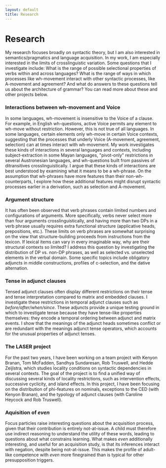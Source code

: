 ```yaml
---
layout: default
title: Research
---
```


# Research

My research focuses broadly on syntactic theory, but I am also interested in semantics/pragmatics and language acquisition. In my work, I am especially interested in the limits of crosslinguistic variation. Some questions that I investigate include: What is the range of possible selectional properties of verbs within and across languages? What is the range of ways in which processes like wh-movement interact with other syntactic processes, like A-movement and agreement? And what do answers to these questions tell us about the architecture of grammar? You can read more about these and other projects below.

### Interactions between wh-movement and Voice

In some languages, wh-movement is insensitive to the Voice of a clause. For example, in English wh-questions, active Voice permits any element to wh-move without restriction. However, this is not true of all languages. In some languages, certain elements only wh-move in certain Voice contexts, suggesting that the processes that underly Voice (A-movement, agreement, selection) can at times interact with wh-movement. My work investigates these kinds of interactions in several languages and contexts, including subject-extraction in some Mayan languages, "pivot-only" restrictions in several Austronesian languages, and wh-questions built from passives of ditransitives crosslinguistically. I argue that these kinds of interactions are best understood by examining what it means to be a wh-phrase. On the assumption that wh-phrases have more features than their non-wh-counterparts, I explore how these additional features might disrupt syntactic processes earlier in a derivation, such as selection and A-movement. 

### Argument structure

It has often been observed that verb phrases contain limited numbers and configurations of arguments. More specifically, verbs never select more than four arguments crosslinguistically, and having more than two DPs in a verb phrase usually requires extra functional structure (applicative heads, prepositions, etc.). These limits on verb phrases are somewhat surprising on the view that structure-building proceeds from instructions from the lexicon. If lexical items can vary in every imaginable way, why are their structural contexts so limited? I address this question by investigating the distribution of DP vs. non-DP phrases, as well as selected vs. unselected elements in the verbal domain. Some specific topics include obligatory adjuncts in middle constructions, profiles of c-selection, and the dative alternation.

### Tense in adjunct clauses

Tensed adjunct clauses often display different restrictions on their tense and tense interpretation compared to matrix and embedded clauses. I investigate these restrictions in temporal adjunct clauses such as *before/after/when/since*. These adjuncts provide a unique testing ground in which to investigate tense because they have tense-like properties themselves: they encode a temporal ordering between adjunct and matrix events. I show that the meanings of the adjunct heads sometimes conflict or are redundant with the meanings adjunct tense operators, which accounts for the unusual properties of adjunct tenses.

### The LASER project

For the past two years, I have been working on a team project with Kenyon Branan, Tom McFadden, Sandhya Sundaresan, Rob Truswell, and Hedde Zeijlstra, which studies locality conditions on syntactic dependencies in several contexts. The goal of the project is to find a unified way of discussing several kinds of locality restrictions, such as intervention effects, successive cyclicity, and island effects. In this project, I have been focusing on the distribution of phi-features on nominals, exceptions to the CED (with Kenyon Branan), and the typology of adjunct clauses (with Caroline Heycock and Rob Truswell).

### Aquisition of *even*

Focus particles raise interesting questions about the acquisition process, given that their contribution is entirely not-at-issue. A child must therefore use indirect reasoning to understand the utility of these words, leading to questions about what constrains learning. What makes *even* additionally interesting, and useful for an acquisition study, is that its inferences interact with negation, despite being not-at-issue. This makes the profile of adult-like competence with *even* more finegrained than is typical for other presupposition triggers.

